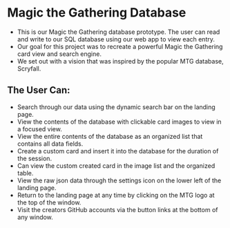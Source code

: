 # Magic the Gathering Database

- This is our Magic the Gathering database prototype. The user can read and write to our SQL database 
 using our web app to view each entry. 
- Our goal for this project was to recreate a powerful Magic the Gathering card view and search engine.
- We set out with a vision that was inspired by the popular MTG database, Scryfall.

  

## The User Can:

- Search through our data using the dynamic search bar on the landing page.
- View the contents of the database with clickable card images to view in a focused view.
- View the entire contents of the database as an organized list that contains all data fields.
- Create a custom card and insert it into the database for the duration of the session.
- Can view the custom created card in the image list and the organized table.
- View the raw json data through the settings icon on the lower left of the landing page.
- Return to the landing page at any time by clicking on the MTG logo at the top of the window.
- Visit the creators GitHub accounts via the button links at the bottom of any window.



